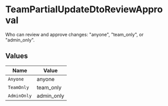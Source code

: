 # TeamPartialUpdateDtoReviewApproval

Who can review and approve changes: "anyone", "team_only", or "admin_only".


## Values

| Name        | Value       |
| ----------- | ----------- |
| `Anyone`    | anyone      |
| `TeamOnly`  | team_only   |
| `AdminOnly` | admin_only  |